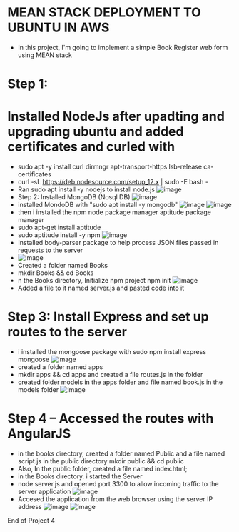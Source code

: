 # MEAN STACK DEPLOYMENT TO UBUNTU IN AWS
* In this project, I'm going to implement a simple Book Register web form using MEAN stack
# Step 1: 
# Installed NodeJs after upadting and upgrading ubuntu and added certificates and curled with 
* sudo apt -y install curl dirmngr apt-transport-https lsb-release ca-certificates
* curl -sL https://deb.nodesource.com/setup_12.x | sudo -E bash -
* Ran sudo apt install -y nodejs to install node.js
![image](https://user-images.githubusercontent.com/101482368/158625996-f8bcc548-a81e-4b8a-871c-4d82efd172a5.png)
* Step 2: Installed MongoDB (Nosql DB)
![image](https://user-images.githubusercontent.com/101482368/158626573-5f8b44c6-2617-426d-8641-59b23bf6b30b.png)
* installed MondoDB with "sudo apt install -y mongodb"
![image](https://user-images.githubusercontent.com/101482368/158627041-4da1b222-8563-4603-8252-c12b0034dfcf.png)
![image](https://user-images.githubusercontent.com/101482368/158627383-6532e46b-5a58-41cc-83cc-6e137573721b.png)
* then i installed the npm node package manager aptitude package manager 
* sudo apt-get install aptitude
*  sudo aptitude install -y npm
![image](https://user-images.githubusercontent.com/101482368/158630096-c6b76fbf-9e85-4863-924f-ca43559f57f4.png)
*  Installed body-parser package to help process JSON files passed in requests to the server
* ![image](https://user-images.githubusercontent.com/101482368/158630475-e734a8ed-8868-4363-b3e4-8abb2aee48ff.png)
* Created a folder named Books
* mkdir Books && cd Books
*  n the Books directory, Initialize npm project npm init
![image](https://user-images.githubusercontent.com/101482368/158631258-8ace8a51-73b7-48f3-bf3f-f5fc72ae87c1.png)
* Added a file to it named server.js and pasted code into it
# Step 3: Install Express and set up routes to the server
* i installed the mongoose package with sudo npm install express mongoose
![image](https://user-images.githubusercontent.com/101482368/158632154-7d74536b-4126-443a-81a0-627ccc929d28.png)
* created a folder named apps
* mkdir apps && cd apps and created a file routes.js in the folder
* created folder models in the apps folder and file named book.js in the models folder
![image](https://user-images.githubusercontent.com/101482368/158633664-c11229d1-b35b-4d15-a771-61934afe5b1f.png)
# Step 4 – Accessed the routes with AngularJS
* in the books directory, created a folder named Public and a file named script.js in the public directory
mkdir public && cd public 
* Also, In the public folder, created a file named index.html;
* in the Books directory. i started the Server 
* node server.js and opened port 3300 to allow incoming traffic to the server application
![image](https://user-images.githubusercontent.com/101482368/158635367-97be774b-f27a-4e17-892b-5e3088975d69.png)
* Accesed the application from the web browser using the server IP address
![image](https://user-images.githubusercontent.com/101482368/158637638-a2b106b0-3380-4bb0-b905-9ba71fddc847.png)
![image](https://user-images.githubusercontent.com/101482368/158637886-56e5384c-3345-41ca-9e97-3e333b443d2b.png)

End of Project 4


